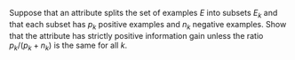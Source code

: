 

Suppose that an attribute splits the set of
examples $E$ into subsets $E_k$ and that each subset has $p_k$
positive examples and $n_k$ negative examples. Show that the
attribute has strictly positive information gain unless the ratio
$p_k/(p_k+n_k)$ is the same for all $k$.
